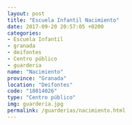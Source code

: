 ```yaml
---
layout: post
title: "Escuela Infantil Nacimiento"
date: 2017-09-20 20:57:05 +0200
categories:
- Escuela Infantil
- granada
- deifontes
- Centro público
- guarderia
name: "Nacimiento"
province: "Granada"
location: "Deifontes"
code: "18014026"
type: "Centro público"
img: guarderia.jpg
permalink: /guarderias/nacimiento.html
---
```

